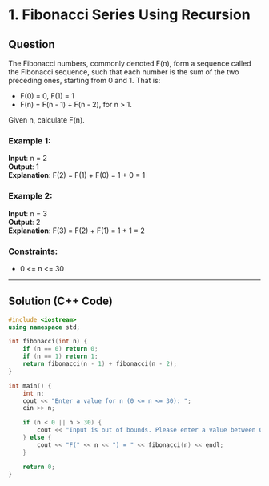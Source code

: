 # 1. Fibonacci Series Using Recursion

## Question

The Fibonacci numbers, commonly denoted F(n), form a sequence called the Fibonacci sequence, such that each number is the sum of the two preceding ones, starting from 0 and 1. That is:

- F(0) = 0, F(1) = 1
- F(n) = F(n - 1) + F(n - 2), for n > 1.

Given n, calculate F(n).

### Example 1:
**Input**: n = 2  
**Output**: 1  
**Explanation**: F(2) = F(1) + F(0) = 1 + 0 = 1  

### Example 2:
**Input**: n = 3  
**Output**: 2  
**Explanation**: F(3) = F(2) + F(1) = 1 + 1 = 2  

### Constraints:
- 0 <= n <= 30  

---

## Solution (C++ Code)

```cpp
#include <iostream>
using namespace std;

int fibonacci(int n) {
    if (n == 0) return 0;
    if (n == 1) return 1;
    return fibonacci(n - 1) + fibonacci(n - 2);
}

int main() {
    int n;
    cout << "Enter a value for n (0 <= n <= 30): ";
    cin >> n;

    if (n < 0 || n > 30) {
        cout << "Input is out of bounds. Please enter a value between 0 and 30." << endl;
    } else {
        cout << "F(" << n << ") = " << fibonacci(n) << endl;
    }

    return 0;
}
